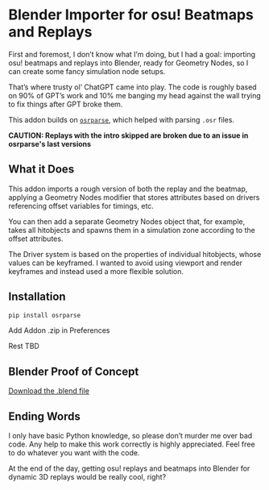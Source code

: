 # Blender Importer for osu! Beatmaps and Replays

First and foremost, I don’t know what I’m doing, but I had a goal: importing osu! beatmaps and replays into Blender, ready for Geometry Nodes, so I can create some fancy simulation node setups.

That’s where trusty ol’ ChatGPT came into play. The code is roughly based on 90% of GPT’s work and 10% me banging my head against the wall trying to fix things after GPT broke them. 

This addon builds on [`osrparse`](https://github.com/kszlim/osu-replay-parser), which helped with parsing `.osr` files.

**CAUTION: Replays with the intro skipped are broken due to an issue in osrparse's last versions**

## What it Does

This addon imports a rough version of both the replay and the beatmap, applying a Geometry Nodes modifier that stores attributes based on drivers referencing offset variables for timings, etc.

You can then add a separate Geometry Nodes object that, for example, takes all hitobjects and spawns them in a simulation zone according to the offset attributes.

The Driver system is based on the properties of individual hitobjects, whose values can be keyframed. I wanted to avoid using viewport and render keyframes and instead used a more flexible solution.

## Installation

```bash
pip install osrparse
```
Add Addon .zip in Preferences

Rest TBD

## Blender Proof of Concept

[Download the .blend file](blendfile/[blender_4.2]osu_in_blender_proof_of_concept.blend)

## Ending Words

I only have basic Python knowledge, so please don’t murder me over bad code. Any help to make this work correctly is highly appreciated. Feel free to do whatever you want with the code.

At the end of the day, getting osu! replays and beatmaps into Blender for dynamic 3D replays would be really cool, right?

